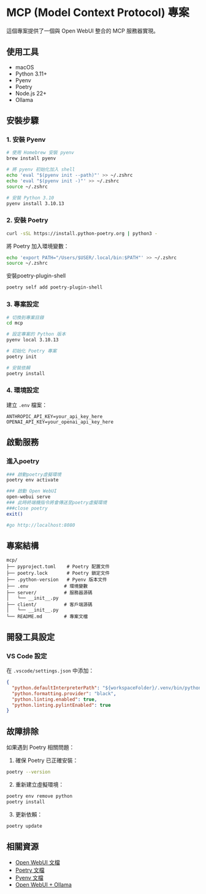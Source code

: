 # MCP (Model Context Protocol) 專案

這個專案提供了一個與 Open WebUI 整合的 MCP 服務器實現。

## 使用工具

- macOS
- Python 3.11+
- Pyenv
- Poetry
- Node.js 22+
- Ollama
## 安裝步驟

### 1. 安裝 Pyenv

```bash
# 使用 Homebrew 安裝 pyenv
brew install pyenv

# 將 pyenv 初始化加入 shell
echo 'eval "$(pyenv init --path)"' >> ~/.zshrc
echo 'eval "$(pyenv init -)"' >> ~/.zshrc
source ~/.zshrc

# 安裝 Python 3.10
pyenv install 3.10.13
```

### 2. 安裝 Poetry

```bash
curl -sSL https://install.python-poetry.org | python3 -
```

將 Poetry 加入環境變數：
```bash
echo 'export PATH="/Users/$USER/.local/bin:$PATH"' >> ~/.zshrc
source ~/.zshrc
```

安裝poetry-plugin-shell
```bash
poetry self add poetry-plugin-shell
```

### 3. 專案設定

```bash
# 切換到專案目錄
cd mcp

# 設定專案的 Python 版本
pyenv local 3.10.13

# 初始化 Poetry 專案
poetry init

# 安裝依賴
poetry install
```

### 4. 環境設定

建立 `.env` 檔案：

```env
ANTHROPIC_API_KEY=your_api_key_here
OPENAI_API_KEY=your_openai_api_key_here
```

## 啟動服務

### 進入poetry

```bash
### 啟動poetry虛擬環境
poetry env activate

### 啟動 Open WebUI
open-webui serve
### 此時終端機指令將會傳送至poetry虛擬環境
###close poetry 
exit()

#go http://localhost:8080
```

## 專案結構

```
mcp/
├── pyproject.toml    # Poetry 配置文件
├── poetry.lock       # Poetry 鎖定文件
├── .python-version   # Pyenv 版本文件
├── .env             # 環境變數
├── server/          # 服務器源碼
│   └── __init__.py
├── client/          # 客戶端源碼
│   └── __init__.py
└── README.md        # 專案文檔
```

## 開發工具設定

### VS Code 設定

在 `.vscode/settings.json` 中添加：

```json
{
  "python.defaultInterpreterPath": "${workspaceFolder}/.venv/bin/python",
  "python.formatting.provider": "black",
  "python.linting.enabled": true,
  "python.linting.pylintEnabled": true
}
```

## 故障排除

如果遇到 Poetry 相關問題：

1. 確保 Poetry 已正確安裝：
```bash
poetry --version
```

2. 重新建立虛擬環境：
```bash
poetry env remove python
poetry install
```

3. 更新依賴：
```bash
poetry update
```

## 相關資源

- [Open WebUI 文檔](https://github.com/open-webui/open-webui)
- [Poetry 文檔](https://python-poetry.org/docs/)
- [Pyenv 文檔](https://github.com/pyenv/pyenv)
- [Open WebUI + Ollama](https://docs.openwebui.com/getting-started/quick-start/starting-with-ollama)